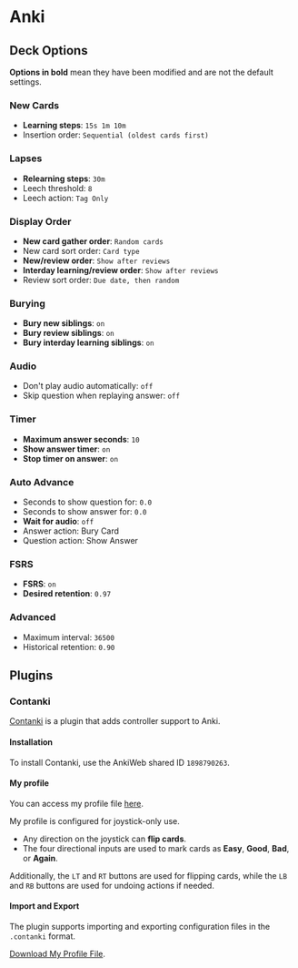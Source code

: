 # Anki

## Deck Options

**Options in bold** mean they have been modified and are not the default settings.

### New Cards

- **Learning steps**: `15s 1m 10m`
- Insertion order: `Sequential (oldest cards first)`

### Lapses

- **Relearning steps**: `30m`
- Leech threshold: `8`
- Leech action: `Tag Only`

### Display Order

- **New card gather order**: `Random cards`
- New card sort order: `Card type`
- **New/review order**: `Show after reviews`
- **Interday learning/review order**: `Show after reviews`
- Review sort order: `Due date, then random`

### Burying

- **Bury new siblings**: `on`
- **Bury review siblings**: `on`
- **Bury interday learning siblings**: `on`

### Audio

- Don't play audio automatically: `off`
- Skip question when replaying answer: `off`

### Timer

- **Maximum answer seconds**: `10`
- **Show answer timer**: `on`
- **Stop timer on answer**: `on`

### Auto Advance

- Seconds to show question for: `0.0`
- Seconds to show answer for: `0.0`
- **Wait for audio**: `off`
- Answer action: Bury Card
- Question action: Show Answer

### FSRS

- **FSRS**: `on`
- **Desired retention**: `0.97`

### Advanced

- Maximum interval: `36500`
- Historical retention: `0.90`

## Plugins

### Contanki

[Contanki](https://ankiweb.net/shared/info/1898790263) is a plugin that adds controller support to Anki.

#### Installation

To install Contanki, use the AnkiWeb shared ID `1898790263`.

#### My profile

You can access my profile file [here](/anki/joystick-main.contanki).

My profile is configured for joystick-only use.

- Any direction on the joystick can **flip cards**.
- The four directional inputs are used to mark cards as **Easy**, **Good**, **Bad**, or **Again**.

Additionally, the `LT` and `RT` buttons are used for flipping cards,
while the `LB` and `RB` buttons are used for undoing actions if needed.

#### Import and Export

The plugin supports importing and exporting configuration files in the `.contanki` format.

[Download My Profile File](/anki/joystick-main.contanki).
